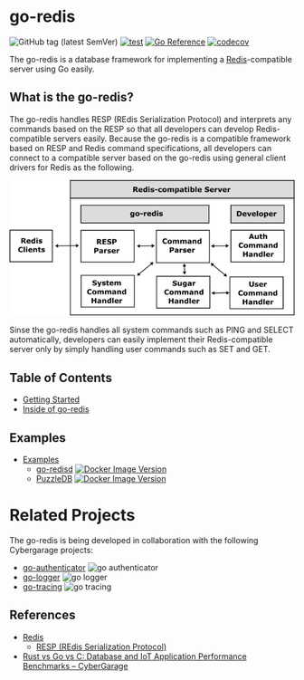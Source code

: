 # go-redis

![GitHub tag (latest SemVer)](https://img.shields.io/github/v/tag/cybergarage/go-redis)
[![test](https://github.com/cybergarage/go-redis/actions/workflows/make.yml/badge.svg)](https://github.com/cybergarage/go-redis/actions/workflows/make.yml)
[![Go Reference](https://pkg.go.dev/badge/github.com/cybergarage/go-redis.svg)](https://pkg.go.dev/github.com/cybergarage/go-redis) [![codecov](https://codecov.io/gh/cybergarage/go-redis/graph/badge.svg?token=L7OQDIRHW8)](https://codecov.io/gh/cybergarage/go-redis)

The go-redis is a database framework for implementing a [Redis](https://redis.io)-compatible server using Go easily.

## What is the go-redis?

The go-redis handles RESP (REdis Serialization Protocol) and interprets any commands based on the RESP so that all developers can develop Redis-compatible servers easily. Because the go-redis is a compatible framework based on RESP and Redis command specifications, all developers can connect to a compatible server based on the go-redis using general client drivers for Redis as the following.

![](doc/img/framework.png)

Sinse the go-redis handles all system commands such as PING and SELECT automatically, developers can easily implement their Redis-compatible server only by simply handling user commands such as SET and GET.

## Table of Contents

- [Getting Started](doc/server_impl.md)
- [Inside of go-redis](doc/server_inside.md)

## Examples

- [Examples](doc/examples.md)
  - [go-redisd](examples/go-redisd) [![Docker Image Version](https://img.shields.io/docker/v/cybergarage/go-redisd)](https://hub.docker.com/repository/docker/cybergarage/go-redisd/)
  - [PuzzleDB](https://github.com/cybergarage/puzzledb-go) [![Docker Image Version](https://img.shields.io/docker/v/cybergarage/puzzledb)](https://hub.docker.com/repository/docker/cybergarage/puzzledb/)

# Related Projects

The go-redis is being developed in collaboration with the following Cybergarage projects:

-   [go-authenticator](https://github.com/cybergarage/go-authenticator) ![go authenticator](https://img.shields.io/github/v/tag/cybergarage/go-authenticator)
-   [go-logger](https://github.com/cybergarage/go-logger) ![go logger](https://img.shields.io/github/v/tag/cybergarage/go-logger)
-   [go-tracing](https://github.com/cybergarage/go-tracing) ![go tracing](https://img.shields.io/github/v/tag/cybergarage/go-tracing)

## References

- [Redis](https://redis.io)
  - [RESP (REdis Serialization Protocol)](https://github.com/cybergarage/go-redis.git)
- [Rust vs Go vs C: Database and IoT Application Performance Benchmarks – CyberGarage](https://www.cybergarage.org/blog/rust-eval-loc-perf/)